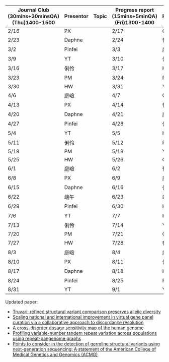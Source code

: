 | Journal Club <br>(30mins+30minsQA) <br>(Thu)1400-1500 | Presentor | Topic | Progress report <br>(15mins+5minQA) <br>(Fri)1300-1400 | Presentor |        |        |
| ----------------------------------------------------- | --------- | ----- | ------------------------------------------------------ | --------- | ------ | ------ |
| 2/16                                                  | PX        |       | 2/17                                                   | Calvin    | HW     | Pinfei |
| 2/23                                                  | Daphne    |       | 2/24                                                   | 郁書      | PX     | PM     |
| 3/2                                                   | Pinfei    |       | 3/3                                                    | 庭暄      | YT     |        |
| 3/9                                                   | YT        |       | 3/10                                                   | 俐伶      | 俐伶   | Calvin |
| 3/16                                                  | 俐伶      |       | 3/17                                                   | HW        | Pinfei | 郁書   |
| 3/23                                                  | PM        |       | 3/24                                                   | PX        | PM     | 庭暄   |
| 3/30                                                  | HW        |       | 3/31                                                   | YT        | Daphne | Daphne |
| 4/6                                                   | 庭暄      |       | 4/7                                                    | Calvin    | HW     | Pinfei |
| 4/13                                                  | PX        |       | 4/14                                                   | 郁書      | PX     | PM     |
| 4/20                                                  | Daphne    |       | 4/21                                                   | 庭暄      | YT     |        |
| 4/27                                                  | Pinfei    |       | 4/28                                                   | 俐伶      | 俐伶   | Calvin |
| 5/4                                                   | YT        |       | 5/5                                                    | HW        | Pinfei | 郁書   |
| 5/11                                                  | 俐伶      |       | 5/12                                                   | PX        | PM     | 庭暄   |
| 5/18                                                  | PM        |       | 5/19                                                   | YT        | Daphne | Daphne |
| 5/25                                                  | HW        |       | 5/26                                                   | Calvin    | HW     | Pinfei |
| 6/1                                                   | 庭暄      |       | 6/2                                                    | 郁書      | PX     | PM     |
| 6/8                                                   | PX        |       | 6/9                                                    | 庭暄      | YT     |        |
| 6/15                                                  | Daphne    |       | 6/16                                                   | 俐伶      | 俐伶   | Calvin |
| 6/22                                                  | 端午      |       | 6/23                                                   | 端午      | 端午   | 端午   |
| 6/29                                                  | Pinfei    |       | 6/30                                                   | HW        | Pinfei | 郁書   |
| 7/6                                                   | YT        |       | 7/7                                                    | PX        | PM     | 庭暄   |
| 7/13                                                  | 俐伶      |       | 7/14                                                   | YT        | Daphne | Daphne |
| 7/20                                                  | PM        |       | 7/21                                                   | Calvin    | HW     | Pinfei |
| 7/27                                                  | HW        |       | 7/28                                                   | 郁書      | PX     | PM     |
| 8/3                                                   | 庭暄      |       | 8/4                                                    | 庭暄      | YT     |        |
| 8/10                                                  | PX        |       | 8/11                                                   | 俐伶      | 俐伶   | Calvin |
| 8/17                                                  | Daphne    |       | 8/18                                                   | HW        | Pinfei | 郁書   |
| 8/24                                                  | Pinfei    |       | 8/25                                                   | PX        | PM     | 庭暄   |
| 8/31                                                  | YT        |       | 9/1                                                    | YT        | Daphne | Daphne |


Updated paper:  <br> 
- [Truvari: refined structural variant comparison preserves allelic diversity](https://genomebiology.biomedcentral.com/articles/10.1186/s13059-022-02840-6) <br> 
- [Scaling national and international improvement in virtual gene panel curation via a collaborative approach to discordance resolution](https://doi.org/10.1016/j.ajhg.2021.06.020) <br> 
- [A cross-disorder dosage sensitivity map of the human genome](https://doi.org/10.1016/j.cell.2022.06.036) <br> 
- [Profiling variable-number tandem repeat variation across populations using repeat-pangenome graphs](https://doi.org/10.1038/s41467-021-24378-0) <br>
- [Points to consider in the detection of germline structural variants using next-generation sequencing: A statement of the American College of Medical Genetics and Genomics (ACMG)](https://doi.org/10.1016/j.gim.2022.09.017) <br>